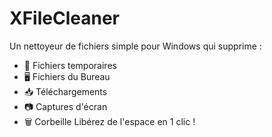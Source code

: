 # XFileCleaner 
Un nettoyeur de fichiers simple pour Windows qui supprime :
- 📁 Fichiers temporaires
- 🖥️ Fichiers du Bureau
- 📥 Téléchargements
- 📷 Captures d'écran
- 🗑️ Corbeille    Libérez de l'espace en 1 clic !  
